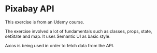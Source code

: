 <h1>Pixabay API</h1>

This exercise is from an Udemy course. 

The exercise involved a lot of fundamentals such as classes, props, state, setState and map. It uses Semantic UI as basic style.

Axios is being used in order to fetch data from the API.
